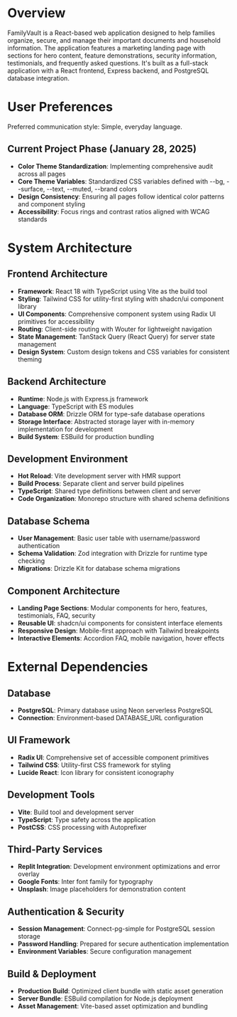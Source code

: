 # Overview

FamilyVault is a React-based web application designed to help families organize, secure, and manage their important documents and household information. The application features a marketing landing page with sections for hero content, feature demonstrations, security information, testimonials, and frequently asked questions. It's built as a full-stack application with a React frontend, Express backend, and PostgreSQL database integration.

# User Preferences

Preferred communication style: Simple, everyday language.

## Current Project Phase (January 28, 2025)
- **Color Theme Standardization**: Implementing comprehensive audit across all pages
- **Core Theme Variables**: Standardized CSS variables defined with --bg, --surface, --text, --muted, --brand colors
- **Design Consistency**: Ensuring all pages follow identical color patterns and component styling
- **Accessibility**: Focus rings and contrast ratios aligned with WCAG standards

# System Architecture

## Frontend Architecture
- **Framework**: React 18 with TypeScript using Vite as the build tool
- **Styling**: Tailwind CSS for utility-first styling with shadcn/ui component library
- **UI Components**: Comprehensive component system using Radix UI primitives for accessibility
- **Routing**: Client-side routing with Wouter for lightweight navigation
- **State Management**: TanStack Query (React Query) for server state management
- **Design System**: Custom design tokens and CSS variables for consistent theming

## Backend Architecture
- **Runtime**: Node.js with Express.js framework
- **Language**: TypeScript with ES modules
- **Database ORM**: Drizzle ORM for type-safe database operations
- **Storage Interface**: Abstracted storage layer with in-memory implementation for development
- **Build System**: ESBuild for production bundling

## Development Environment
- **Hot Reload**: Vite development server with HMR support
- **Build Process**: Separate client and server build pipelines
- **TypeScript**: Shared type definitions between client and server
- **Code Organization**: Monorepo structure with shared schema definitions

## Database Schema
- **User Management**: Basic user table with username/password authentication
- **Schema Validation**: Zod integration with Drizzle for runtime type checking
- **Migrations**: Drizzle Kit for database schema migrations

## Component Architecture
- **Landing Page Sections**: Modular components for hero, features, testimonials, FAQ, security
- **Reusable UI**: shadcn/ui components for consistent interface elements
- **Responsive Design**: Mobile-first approach with Tailwind breakpoints
- **Interactive Elements**: Accordion FAQ, mobile navigation, hover effects

# External Dependencies

## Database
- **PostgreSQL**: Primary database using Neon serverless PostgreSQL
- **Connection**: Environment-based DATABASE_URL configuration

## UI Framework
- **Radix UI**: Comprehensive set of accessible component primitives
- **Tailwind CSS**: Utility-first CSS framework for styling
- **Lucide React**: Icon library for consistent iconography

## Development Tools
- **Vite**: Build tool and development server
- **TypeScript**: Type safety across the application
- **PostCSS**: CSS processing with Autoprefixer

## Third-Party Services
- **Replit Integration**: Development environment optimizations and error overlay
- **Google Fonts**: Inter font family for typography
- **Unsplash**: Image placeholders for demonstration content

## Authentication & Security
- **Session Management**: Connect-pg-simple for PostgreSQL session storage
- **Password Handling**: Prepared for secure authentication implementation
- **Environment Variables**: Secure configuration management

## Build & Deployment
- **Production Build**: Optimized client bundle with static asset generation
- **Server Bundle**: ESBuild compilation for Node.js deployment
- **Asset Management**: Vite-based asset optimization and bundling